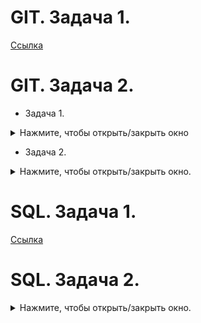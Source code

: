 # GIT. Задача 1.
[Ссылка](https://github.com/GBardeec/assignment_on_githowto)

# GIT. Задача 2.
- Задача 1.
<details>
  <summary>Нажмите, чтобы открыть/закрыть окно</summary>

![Скриншот](https://github.com/GBardeec/Completed_tasks/blob/main/Screenshot/%D1%81%D0%BA%D1%80%D0%B8%D0%BD%D1%88%D0%BE%D1%821.JPG?raw=true)

</details>

- Задача 2.
<details>
  <summary>Нажмите, чтобы открыть/закрыть окно.</summary>

![Скриншот](https://github.com/GBardeec/Completed_tasks/blob/main/Screenshot/%D1%81%D0%BA%D1%80%D0%B8%D0%BD%D1%88%D0%BE%D1%821.JPG?raw=true)

</details>

# SQL. Задача 1.
[Ссылка](https://www.sololearn.com/profile/8372948)

# SQL. Задача 2.
<details>
  <summary>Нажмите, чтобы открыть/закрыть окно.</summary>

![Скриншот](https://github.com/GBardeec/Completed_tasks/blob/main/Screenshot/%D1%81%D0%BA%D1%80%D0%B8%D0%BD%D1%88%D0%BE%D1%823(2).JPG?raw=true)

</details>
